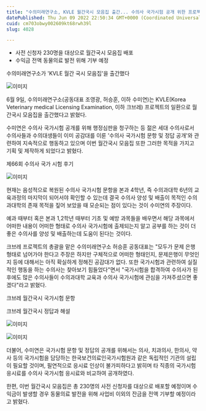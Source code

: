 ```yaml
---
title: "수의미래연구소, KVLE 월간국시 모음집 출간... 수의사 국가시험 공개 위한 프로젝트 일환"
datePublished: Thu Jun 09 2022 22:50:34 GMT+0000 (Coordinated Universal Time)
cuid: cm703obwy002609kt68rwh39l
slug: 4028

---
```



- 사전 신청자 230명을 대상으로 월간국시 모음집 배포
- 수익금 전액 동물의료 발전 위해 기부 예정

수의미래연구소가 'KVLE 월간 국시 모음집'을 출간했다

![이미지](https://cdn.hashnode.com/res/hashnode/image/upload/v1739255250824/23b57c0c-bbb4-4eb4-b9c1-0fb4ed4b2210.png)

6월 9일, 수의미래연구소(공동대표 조영광, 허승훈, 이하 수미연)는 KVLE(Korea Veterinary medical Licensing Examination, 이하 크브레) 프로젝트의 일환으로 월간국시 모음집을 출간했다고 밝혔다.

수미연은 수의사 국가시험 공개를 위해 행정심판을 청구하는 등 젊은 세대 수의사로서 수의사들과 수의대생들이 이미 공감대를 이룬 '수의사 국가시험 문항 및 정답 공개'와 관련하여 지속적으로 행동하고 있으며 이번 월간국시 모음집 또한 그러한 목적을 가지고 기획 및 제작하게 되었다고 밝혔다.

제66회 수의사 국가 시험 후기

![이미지](https://cdn.hashnode.com/res/hashnode/image/upload/v1739255253172/adb4cb26-7e90-494b-87de-b8ab917f5916.png)

현재는 음성적으로 복원된 수의사 국가시험 문항을 본과 4학년, 즉 수의과대학 6년의 교육과정의 마지막이 되어서야 확인할 수 있는데 결국 수의사 양성 및 배출이 목적인 수의과대학의 존재 목적을 짚어 보았을 때 모순되는 점이 있다는 것이 수미연의 주장이다.

예과 때부터 혹은 본과 1,2학년 때부터 기초 및 예방 과목들을 배우면서 해당 과목에서 어떠한 내용이 어떠한 형태로 수의사 국가시험에 출제되는지 알고 공부를 하는 것이 더 좋은 수의사를 양성 및 배출하는데 도움이 된다는 것이다.

크브레 프로젝트의 총괄을 맡은 수의미래연구소 허승훈 공동대표는 "모두가 문제 은행형태로 넘어가야 한다고 주장은 하지만 구체적으로 어떠한 형태인지, 문제은행이 무엇인지 등에 대해서는 아직 확실하게 정해진 공감대가 없다. 또한 국가시험과 관련하여 실질적인 행동을 하는 수의사는 찾아보기 힘들었다"면서 "국가시험을 합격하여 수의사가 된 후에도 많은 수의사들이 수의과대학 교육과 수의사 국가시험에 관심을 가져주셨으면 좋겠다"라고 밝혔다.

크브레 월간국시 국가시험 문항

크브레 월간국시 정답과 해설

![이미지](https://cdn.hashnode.com/res/hashnode/image/upload/v1739255256000/f642d874-ecdd-445a-a189-ac187742f127.png)

![이미지](https://cdn.hashnode.com/res/hashnode/image/upload/v1739255258963/79f2a2e3-eae5-428f-933f-d2b0717b6f0c.png)

더불어, 수미연은 국가시험 문항 및 정답의 공개를 위해서는 의사, 치과의사, 한의사, 약사 등의 국가시험을 담당하는 한국보건의료인국가시험원과 같은 독립적인 기관의 설립이 필요할 것이며, 필연적으로 응시료 인상이 불가피하다고 밝히며 타 직종의 국가시험 응시료를 수의사 국가시험 응시료와 비교하여 공개하였다.

한편, 이번 월간국시 모음집은 총 230명의 사전 신청자를 대상으로 배포할 예정이며 수익금이 발생할 경우 동물의료 발전을 위해 사업비 이외의 잔금을 전액 기부할 예정이라고 밝혔다.